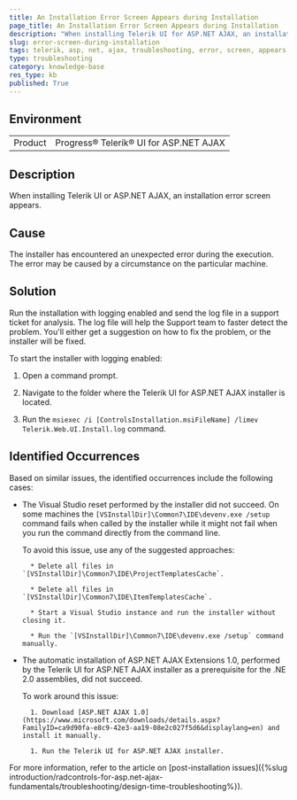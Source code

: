 ```yaml
---
title: An Installation Error Screen Appears during Installation
page_title: An Installation Error Screen Appears during Installation
description: "When installing Telerik UI for ASP.NET AJAX, an installation error screen appears."
slug: error-screen-during-installation
tags: telerik, asp, net, ajax, troubleshooting, error, screen, appears, during, installation
type: troubleshooting
category: knowledge-base
res_type: kb
published: True
---
```


## Environment

<table>
	<tbody>
		<tr>
			<td>Product</td>
			<td>Progress® Telerik® UI for ASP.NET AJAX</td>
		</tr>
	</tbody>
</table>

## Description

When installing Telerik UI or ASP.NET AJAX, an installation error screen appears.

## Cause

The installer has encountered an unexpected error during the execution. The error may be caused by a circumstance on the particular machine.

## Solution

Run the installation with logging enabled and send the log file in a support ticket for analysis. The log file will help the Support team to faster detect the problem. You'll either get a suggestion on how to fix the problem, or the installer will be fixed.

To start the installer with logging enabled:

1. Open a command prompt.

1. Navigate to the folder where the Telerik UI for ASP.NET AJAX installer is located.

1. Run the `msiexec /i [ControlsInstallation.msiFileName] /limev Telerik.Web.UI.Install.log` command.

## Identified Occurrences

Based on similar issues, the identified occurrences include the following cases:

* The Visual Studio reset performed by the installer did not succeed. On some machines the `[VSInstallDir]\Common7\IDE\devenv.exe /setup` command fails when called by the installer while it might not fail when you run the command directly from the command line.

	To avoid this issue, use any of the suggested approaches:

		* Delete all files in `[VSInstallDir]\Common7\IDE\ProjectTemplatesCache`.

		* Delete all files in `[VSInstallDir]\Common7\IDE\ItemTemplatesCache`.

		* Start a Visual Studio instance and run the installer without closing it.

		* Run the `[VSInstallDir]\Common7\IDE\devenv.exe /setup` command manually.

* The automatic installation of ASP.NET AJAX Extensions 1.0, performed by the Telerik UI for ASP.NET AJAX installer as a prerequisite for the .NE 2.0 assemblies, did not succeed.

	To work around this issue:

	 	1. Download [ASP.NET AJAX 1.0](https://www.microsoft.com/downloads/details.aspx?FamilyID=ca9d90fa-e8c9-42e3-aa19-08e2c027f5d6&displaylang=en) and install it manually.

		1. Run the Telerik UI for ASP.NET AJAX installer.

For more information, refer to the article on [post-installation issues]({%slug introduction/radcontrols-for-asp.net-ajax-fundamentals/troubleshooting/design-time-troubleshooting%}).
